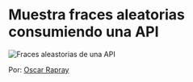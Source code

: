 # Muestra fraces aleatorias consumiendo una API 

![Fraces aleastorias de una API](https://raw.githubusercontent.com/oscarrapray/fraces-aleatorias/master/img/frase.png)

Por: [Oscar Rapray](https://github.com/oscarrapray)